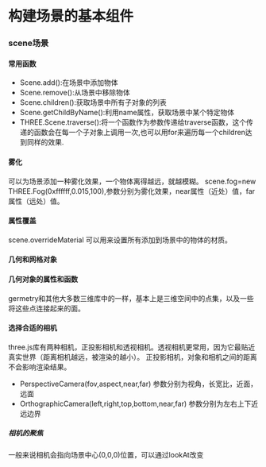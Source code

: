 # 构建场景的基本组件

### scene场景

#### 常用函数
+ Scene.add():在场景中添加物体
+ Scene.remove():从场景中移除物体
+ Scene.children():获取场景中所有子对象的列表
+ Scene.getChildByName():利用name属性，获取场景中某个特定物体
+ THREE.Scene.traverse():将一个函数作为参数传递给traverse函数，这个传递的函数会在每一个子对象上调用一次,也可以用for来遍历每一个children达到同样的效果.

#### 雾化
可以为场景添加一种雾化效果，一个物体离得越远，就越模糊。
scene.fog=new THREE.Fog(0xffffff,0.015,100),参数分别为雾化效果，near属性（近处）值，far属性（远处）值。
#### 属性覆盖
scene.overrideMaterial 可以用来设置所有添加到场景中的物体的材质。

#### 几何和网格对象

#### 几何对象的属性和函数
germetry和其他大多数三维库中的一样，基本上是三维空间中的点集，以及一些将这些点连接起来的面。

#### 选择合适的相机
three.js库有两种相机，正投影相机和透视相机。透视相机更常用，因为它最贴近真实世界（距离相机越远，被渲染的越小）。
正投影相机，对象和相机之间的距离不会影响渲染结果。
+ PerspectiveCamera(fov,aspect,near,far) 参数分别为视角，长宽比，近面，远面
+ OrthographicCamera(left,right,top,bottom,near,far) 参数分别为左右上下近远边界

##### 相机的聚焦
一般来说相机会指向场景中心(0,0,0)位置，可以通过lookAt改变



